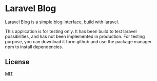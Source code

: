 # Laravel Blog 

Laravel Blog is a simple blog interface, build with laravel.

 This application is for testing only. It has been build to test laravel possibilities, and has not been implemented in production.
 For testing purpose, you can download it form github and use the package manager npm to install dependencies.


## License
[MIT](https://choosealicense.com/licenses/mit/)

